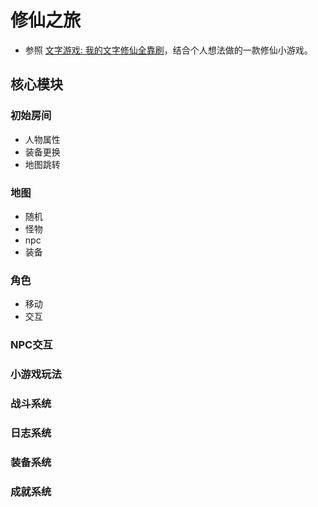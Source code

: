 # 修仙之旅

- 参照 [文字游戏: 我的文字修仙全靠刷](https://github.com/setube/vue-XiuXianGame)，结合个人想法做的一款修仙小游戏。

## 核心模块

### 初始房间

- 人物属性
- 装备更换
- 地图跳转

### 地图

- 随机
- 怪物
- npc
- 装备

### 角色

- 移动
- 交互

### NPC交互

### 小游戏玩法

### 战斗系统

### 日志系统

### 装备系统

### 成就系统
